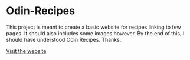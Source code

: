 # Odin-Recipes

This project is meant to create a basic website for recipes linking to few pages.
It should also includes some images however.
By the end of this, I should have understood Odin Recipes.
Thanks.

<a href="https://olabiyitobidavid.github.io/odin-recipes/"> Visit the website </a>

